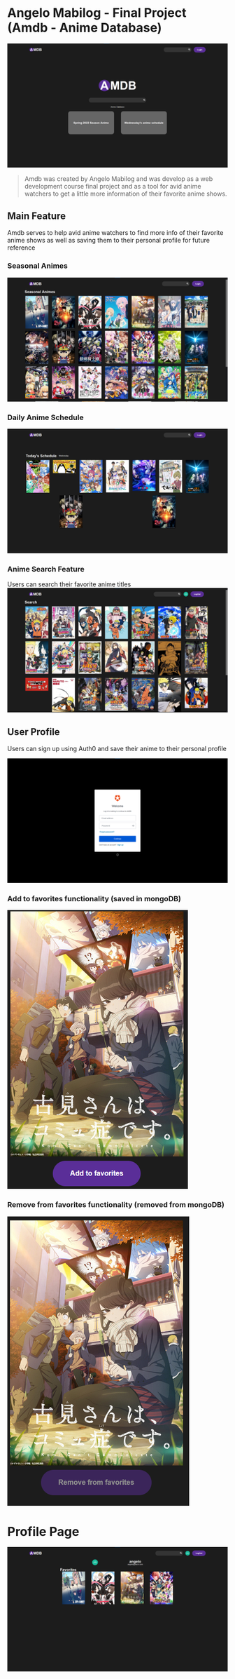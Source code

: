 # Angelo Mabilog - Final Project (Amdb - Anime Database)

![Amdb homepage](./client/public/assets/screenshots/Amdb%20-%20Homepage.png)

> Amdb was created by Angelo Mabilog and was develop as a web development course final project and as a tool for avid anime watchers to get a little more information of their favorite anime shows.

## Main Feature

Amdb serves to help avid anime watchers to find more info of their favorite anime shows as well as saving them to their personal profile for future reference

### Seasonal Animes

![Amdb Seasonal Anime](./client/public/assets/screenshots/Amdb%20-%20Seasonal%20Animes.png)

### Daily Anime Schedule

![Amdb Daily Anime Schedule](./client/public/assets/screenshots/Amdb%20-%20Daily%20Anime%20Schedule.png)

### Anime Search Feature

Users can search their favorite anime titles
![Amdb - Search](./client/public//assets/screenshots/Amdb%20-%20Search.png)

## User Profile

Users can sign up using Auth0 and save their anime to their personal profile

![Amdb Auth0 Implementation](./client/public/assets/screenshots/Amdb%20-%20Auth0%20login.png)

### Add to favorites functionality (saved in mongoDB)

![Amdb - Add to favorites](./client/public/assets/screenshots/Amdb%20-%20Add%20to%20favorites.png)

### Remove from favorites functionality (removed from mongoDB)

![Amdb - Remove from favorites](./client/public/assets/screenshots/Amdb%20-%20Saved%20in%20Favorites.png)

# Profile Page

![Amdb - Profile Page](./client/public/assets/screenshots/Amdb%20-%20Profile%20Page.png)
